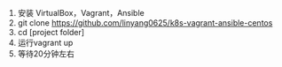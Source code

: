 1. 安装 VirtualBox，Vagrant，Ansible 
2. git clone https://github.com/linyang0625/k8s-vagrant-ansible-centos
3. cd [project folder]
4. 运行vagrant up
5. 等待20分钟左右
